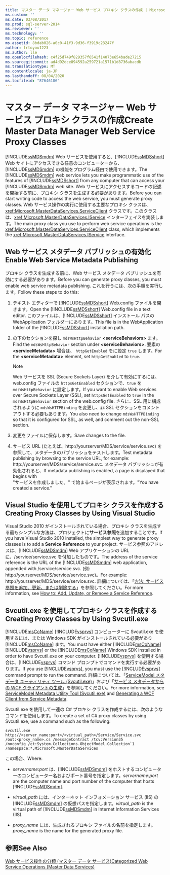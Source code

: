 ```yaml
---
title: マスター データ マネージャー Web サービス プロキシ クラスの作成 | Microsoft Docs
ms.custom: ''
ms.date: 03/08/2017
ms.prod: sql-server-2014
ms.reviewer: ''
ms.technology: ''
ms.topic: reference
ms.assetid: 8bdab026-a0c0-41f3-9d36-f3919c23247f
author: lrtoyou1223
ms.author: lle
ms.openlocfilehash: c4f25d749f829357f6541f14073e654bade27215
ms.sourcegitcommit: ad4d92dce894592a259721a1571b1d8736abacdb
ms.translationtype: MT
ms.contentlocale: ja-JP
ms.lasthandoff: 08/04/2020
ms.locfileid: "87646186"
---
```

# <a name="create-master-data-manager-web-service-proxy-classes"></a><span data-ttu-id="895c1-102">マスター データ マネージャー Web サービス プロキシ クラスの作成</span><span class="sxs-lookup"><span data-stu-id="895c1-102">Create Master Data Manager Web Service Proxy Classes</span></span>
  <span data-ttu-id="895c1-103">[!INCLUDE[ssMDSmdm](../../includes/ssmdsmdm-md.md)] Web サービスを使用すると、[!INCLUDE[ssMDSshort](../../includes/ssmdsshort-md.md)] Web サイトにアクセスできる任意のコンピューターから、[!INCLUDE[ssMDSmdm](../../includes/ssmdsmdm-md.md)] の機能をプログラム経由で使用できます。</span><span class="sxs-lookup"><span data-stu-id="895c1-103">The [!INCLUDE[ssMDSmdm](../../includes/ssmdsmdm-md.md)] web service lets you make programmatic use of the features of [!INCLUDE[ssMDSshort](../../includes/ssmdsshort-md.md)] from any computer that can access your [!INCLUDE[ssMDSmdm](../../includes/ssmdsmdm-md.md)] web site.</span></span> <span data-ttu-id="895c1-104">Web サービスにアクセスするコードの記述を開始する前に、プロキシ クラスを生成する必要があります。</span><span class="sxs-lookup"><span data-stu-id="895c1-104">Before you can start writing code to access the web service, you must generate proxy classes.</span></span> <span data-ttu-id="895c1-105">Web サービス操作の実行に使用する主要なプロキシ クラスは、<xref:Microsoft.MasterDataServices.ServiceClient> クラスです。このクラスは、<xref:Microsoft.MasterDataServices.IService> インターフェイスを実装します。</span><span class="sxs-lookup"><span data-stu-id="895c1-105">The main proxy class you use to perform web service operations is the <xref:Microsoft.MasterDataServices.ServiceClient> class, which implements the <xref:Microsoft.MasterDataServices.IService> interface.</span></span>  
  
## <a name="enable-web-service-metadata-publishing"></a><span data-ttu-id="895c1-106">Web サービス メタデータ パブリッシュの有効化</span><span class="sxs-lookup"><span data-stu-id="895c1-106">Enable Web Service Metadata Publishing</span></span>  
 <span data-ttu-id="895c1-107">プロキシ クラスを生成する前に、Web サービス メタデータ パブリッシュを有効にする必要があります。</span><span class="sxs-lookup"><span data-stu-id="895c1-107">Before you can generate proxy classes, you must enable web service metadata publishing.</span></span> <span data-ttu-id="895c1-108">これを行うには、次の手順を実行します。</span><span class="sxs-lookup"><span data-stu-id="895c1-108">Follow these steps to do this:</span></span>  
  
1.  <span data-ttu-id="895c1-109">テキスト エディターで [!INCLUDE[ssMDSshort](../../includes/ssmdsshort-md.md)] Web.config ファイルを開きます。</span><span class="sxs-lookup"><span data-stu-id="895c1-109">Open the [!INCLUDE[ssMDSshort](../../includes/ssmdsshort-md.md)] Web.config file in a text editor.</span></span> <span data-ttu-id="895c1-110">このファイルは、[!INCLUDE[ssMDSshort](../../includes/ssmdsshort-md.md)] インストール パスの WebApplication フォルダーにあります。</span><span class="sxs-lookup"><span data-stu-id="895c1-110">This file is in the WebApplication folder of the [!INCLUDE[ssMDSshort](../../includes/ssmdsshort-md.md)] installation path.</span></span>  
  
2.  <span data-ttu-id="895c1-111">の下のセクションを探し `mdsWsHttpBehavior` **\<serviceBehaviors>** ます。</span><span class="sxs-lookup"><span data-stu-id="895c1-111">Find the `mdsWsHttpBehavior` section under **\<serviceBehaviors>**.</span></span> <span data-ttu-id="895c1-112">要素の **\<serviceMetadata>** 場合は、 `httpGetEnabled` をに設定 `true` します。</span><span class="sxs-lookup"><span data-stu-id="895c1-112">For the **\<serviceMetadata>** element, set `httpGetEnabled` to `true`.</span></span>  
  
    > [!NOTE]  
    >  <span data-ttu-id="895c1-113">Web サービスを SSL (Secure Sockets Layer) を介して有効にするには、web.config ファイルの `httpsGetEnabled` セクションで、`true` を `mdsWsHttpBehavior` に設定します。</span><span class="sxs-lookup"><span data-stu-id="895c1-113">If you want to enable Web services over Secure Sockets Layer (SSL), set `httpsGetEnabled` to `true` in the `mdsWsHttpBehavior` section of the web.config file.</span></span> <span data-ttu-id="895c1-114">さらに、SSL 用に構成されるように `mdsWsHTTPBinding` を変更し、非 SSL セクションをコメント アウトする必要もあります。</span><span class="sxs-lookup"><span data-stu-id="895c1-114">You also need to change `mdsWsHTTPBinding` so that it is configured for SSL, as well, and comment out the non-SSL section.</span></span>  
  
3.  <span data-ttu-id="895c1-115">変更をファイルに保存します。</span><span class="sxs-lookup"><span data-stu-id="895c1-115">Save changes to the file.</span></span>  
  
4.  <span data-ttu-id="895c1-116">サービス URL (たとえば、http://yourserver/MDS/service/service.svc) を参照して、メタデータのパブリッシュをテストします。</span><span class="sxs-lookup"><span data-stu-id="895c1-116">Test metadata publishing by browsing to the service URL, for example: http://yourserver/MDS/service/service.svc.</span></span> <span data-ttu-id="895c1-117">メタデータ パブリッシュが有効化されると、</span><span class="sxs-lookup"><span data-stu-id="895c1-117">If metadata publishing is enabled, a page is displayed that begins with</span></span>   
    <span data-ttu-id="895c1-118">"サービスを作成しました。" で始まるページが表示されます。</span><span class="sxs-lookup"><span data-stu-id="895c1-118">"You have created a service."</span></span>  
  
## <a name="creating-proxy-classes-by-using-visual-studio"></a><span data-ttu-id="895c1-119">Visual Studio を使用してプロキシ クラスを作成する</span><span class="sxs-lookup"><span data-stu-id="895c1-119">Creating Proxy Classes by Using Visual Studio</span></span>  
 <span data-ttu-id="895c1-120">Visual Studio 2010 がインストールされている場合、プロキシ クラスを生成する最もシンプルな方法は、プロジェクトに**サービス参照**を追加することです。</span><span class="sxs-lookup"><span data-stu-id="895c1-120">If you have Visual Studio 2010 installed, the simplest way to generate proxy classes is to add a **Service Reference** to your project.</span></span> <span data-ttu-id="895c1-121">サービス参照のアドレスは、[!INCLUDE[ssMDSmdm](../../includes/ssmdsmdm-md.md)] Web アプリケーションの URL に、/service/service.svc を付加したものです。</span><span class="sxs-lookup"><span data-stu-id="895c1-121">The address of the service reference is the URL of the [!INCLUDE[ssMDSmdm](../../includes/ssmdsmdm-md.md)] web application, appended with /service/service.svc.</span></span> <span data-ttu-id="895c1-122">(例: http://yourserver/MDS/service/service.svc)。</span><span class="sxs-lookup"><span data-stu-id="895c1-122">For example: http://yourserver/MDS/service/service.svc.</span></span> <span data-ttu-id="895c1-123">詳細については、「[方法: サービス参照を追加、更新、または削除する](https://go.microsoft.com/fwlink/?LinkId=221167)」を参照してください。</span><span class="sxs-lookup"><span data-stu-id="895c1-123">For more information, see [How to: Add, Update, or Remove a Service Reference](https://go.microsoft.com/fwlink/?LinkId=221167).</span></span>  
  
## <a name="creating-proxy-classes-by-using-svcutilexe"></a><span data-ttu-id="895c1-124">Svcutil.exe を使用してプロキシ クラスを作成する</span><span class="sxs-lookup"><span data-stu-id="895c1-124">Creating Proxy Classes by Using Svcutil.exe</span></span>  
 <span data-ttu-id="895c1-125">[!INCLUDE[msCoName](../../includes/msconame-md.md)] [!INCLUDE[vsprvs](../../includes/vsprvs-md.md)] コンピューターに Svcutil.exe を使用するには、または Windows SDK がインストールされている必要があり [!INCLUDE[msCoName](../../includes/msconame-md.md)] ます。</span><span class="sxs-lookup"><span data-stu-id="895c1-125">You must have either [!INCLUDE[msCoName](../../includes/msconame-md.md)] [!INCLUDE[vsprvs](../../includes/vsprvs-md.md)] or the [!INCLUDE[msCoName](../../includes/msconame-md.md)] Windows SDK installed in order to have Svcutil.exe on your computer.</span></span> <span data-ttu-id="895c1-126">[!INCLUDE[vsprvs](../../includes/vsprvs-md.md)] を使用する場合は、[!INCLUDE[vsprvs](../../includes/vsprvs-md.md)] コマンド プロンプトでコマンドを実行する必要があります。</span><span class="sxs-lookup"><span data-stu-id="895c1-126">If you use [!INCLUDE[vsprvs](../../includes/vsprvs-md.md)], you must use the [!INCLUDE[vsprvs](../../includes/vsprvs-md.md)] command prompt to run the command.</span></span> <span data-ttu-id="895c1-127">詳細については、「[ServiceModel メタデータ ユーティリティ ツール (Svcutil.exe)](https://go.microsoft.com/fwlink/?LinkId=165027)」および「[サービス メタデータからの WCF クライアントの生成](https://go.microsoft.com/fwlink/?LinkId=164821)」を参照してください。</span><span class="sxs-lookup"><span data-stu-id="895c1-127">For more information, see [ServiceModel Metadata Utility Tool (Svcutil.exe)](https://go.microsoft.com/fwlink/?LinkId=165027) and [Generating a WCF Client from Service Metadata](https://go.microsoft.com/fwlink/?LinkId=164821).</span></span>  
  
 <span data-ttu-id="895c1-128">Svcutil.exe を使用して一連の C# プロキシ クラスを作成するには、次のようなコマンドを使用します。</span><span class="sxs-lookup"><span data-stu-id="895c1-128">To create a set of C# proxy classes by using Svcutil.exe, use a command such as the following:</span></span>  
  
```  
svcutil.exe http://<server_name:port>/<virtual_path>/Service/Service.svc   
/out:<proxy_name>.cs /messageContract /tcv:Version35   
/noconfig /ct:System.Collections.ObjectModel.Collection`1   
/namespace:*,Microsoft.MasterDataServices  
```  
  
 <span data-ttu-id="895c1-129">この場合、</span><span class="sxs-lookup"><span data-stu-id="895c1-129">Where:</span></span>  
  
-   <span data-ttu-id="895c1-130">*servername*:*port* は、[!INCLUDE[ssMDSmdm](../../includes/ssmdsmdm-md.md)] をホストするコンピューターのコンピューター名およびポート番号を指定します。</span><span class="sxs-lookup"><span data-stu-id="895c1-130">*servername*:*port* are the computer name and port number of the computer that hosts [!INCLUDE[ssMDSmdm](../../includes/ssmdsmdm-md.md)].</span></span>  
  
-   <span data-ttu-id="895c1-131">*virtual_path* には、インターネット インフォメーション サービス (IIS) の [!INCLUDE[ssMDSmdm](../../includes/ssmdsmdm-md.md)] の仮想パスを指定します。</span><span class="sxs-lookup"><span data-stu-id="895c1-131">*virtual_path* is the virtual path of [!INCLUDE[ssMDSmdm](../../includes/ssmdsmdm-md.md)] in Internet Information Services (IIS).</span></span>  
  
-   <span data-ttu-id="895c1-132">*proxy_name* には、生成されるプロキシ ファイルの名前を指定します。</span><span class="sxs-lookup"><span data-stu-id="895c1-132">*proxy_name* is the name for the generated proxy file.</span></span>  
  
## <a name="see-also"></a><span data-ttu-id="895c1-133">参照</span><span class="sxs-lookup"><span data-stu-id="895c1-133">See Also</span></span>  
 [<span data-ttu-id="895c1-134">Web サービス操作の分類 &#40;マスター データ サービス&#41;</span><span class="sxs-lookup"><span data-stu-id="895c1-134">Categorized Web Service Operations &#40;Master Data Services&#41;</span></span>](categorized-web-service-operations-master-data-services.md)  
  
  
